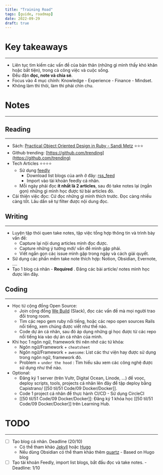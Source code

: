 ```yaml
---
title: "Training Road"
tags: [guide, roadmap]
date: 2022-09-29
draft: true
---
```


# Key takeaways
---

-   Liên tục tìm kiếm các vấn đề của bản thân (những gì mình thấy khó khăn hoặc bất tiện), trong cả công việc và cuộc sống.
-   Đều đặn **đọc, note và chia sẻ**.
-   Focus vào 4 mục chính: Knowledge - Experience - Finance - Mindset.
-   Không làm thì thôi, làm thì phải chỉn chu.

# Notes
---
## Reading
---
-   Sách: [Practical Object Oriented Design in Ruby - Sandi Metz](https://www.dropbox.com/s/98tjncg2i7q6gx3/Practical%20Object-Oriented%20Design%20in%20Ruby.pdf?dl=0) ⭐⭐⭐
-   Github trending: [](https://github.com/trending)[https://github.com/trending](https://github.com/trending)
-   Tech Articles ⭐⭐⭐⭐
    -   Sử dụng [feedly](https://feedly.com/)
        -   Download list blogs của anh ở đây: [rss_feed](https://sal.vn/Mun6T9)
        -   Import vào tài khoản feedly cá nhân.
    -   Mỗi ngày phải đọc **ít nhất là 2 articles**, sau đó take notes lại (ngắn gọn) những gì mình học được từ bài articles đó.
-   Cải thiện việc đọc: Cứ đọc những gì mình thích trước. Đọc càng nhiều càng tốt. Lâu dần sẽ tự filter được nội dung đọc.

## Writing
---
-   Luyện tập thói quen take notes, tập việc tổng hợp thông tin và trình bày vấn đề:
    -   Capture lại nội dung articles mình đọc được.
    -   Capture những ý tưởng mới/ vấn đề mình gặp phải.
    -   Viết ngắn gọn các issue mình gặp trong ngày và cách giải quyết.
-   Sử dụng các phần mềm take note thích hợp: Notion, Obsidian, Evernote, ....
-   Tạo 1 blog cá nhân - **Required** . Đăng các bài article/ notes mình học được lên đây.

## Coding
---
-   Học từ cộng đồng Open Source:
    -   Join cộng đồng [We Build](https://www.webuild.community/) (Slack), đọc các vấn đề mà mọi người trao đổi trong room.
    -   Tìm các repo gem ruby nổi tiếng, hoặc các repo open sources Rails nổi tiếng, xem chúng được viết như thế nào.
    -   Code dự án cá nhân, sau đó áp dụng những gì học được từ các repo nổi tiếng kia vào dự án cá nhân của mình.
-   Khi học 1 ngôn ngữ, framework thì nên nhớ các từ khóa:
    -   Ngôn ngữ/Framework + `cheatsheet`
    -   Ngôn ngữ/Framework + `awesome`: List các thư viện hay được sử dụng trong ngôn ngữ, framework đó.
    -   Problem + `under the hood` : Tìm hiểu sâu xem các công nghệ được sử dụng như thế nào.
-   Optional:
    -   Đăng ký 1 server (trên Vultr, Digital Ocean, Linode, ...) để voọc, deploy scripts, tools, projects cá nhân lên đây để tập deploy bằng Capistrano/ [[50 til/51 Code/09 Docker/Docker]].
    -   Code 1 project cá nhân để thực hành CI/CD - Sử dụng CircleCI
    -   [[50 til/51 Code/09 Docker/Docker]]: Đăng ký 1 khóa học [[50 til/51 Code/09 Docker/Docker]] trên Learning Hub.

# TODO
---
-   [ ] Tạo blog cá nhân. Deadline (20/10)
	-   Có thể tham khảo [Jekyll](https://docs.github.com/en/pages/setting-up-a-github-pages-site-with-jekyll) hoặc [Hugo](https://gohugo.io/)
	-   Nếu dùng Obsidian có thể tham khảo thêm [quartz](https://github.com/jackyzha0/quartz) - Based on Hugo blog
-   [ ] Tạo tài khoản Feedly, import list blogs, bắt đầu đọc và take notes. - Deadline: 1/10